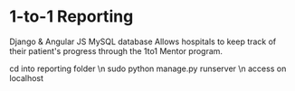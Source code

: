 1-to-1 Reporting
=================

Django & Angular JS
MySQL database
Allows hospitals to keep track of their patient's progress through the 1to1 Mentor program.

cd into reporting folder \n
sudo python manage.py runserver \n
access on localhost
